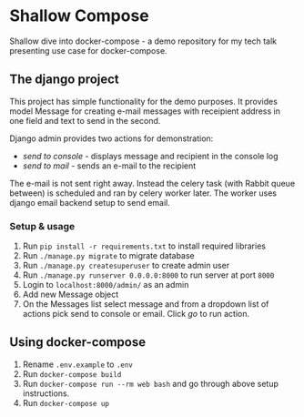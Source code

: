 # Shallow Compose
Shallow dive into docker-compose - a demo repository for my tech talk presenting use case for docker-compose.

## The django project

This project has simple functionality for the demo purposes. It provides
model Message for creating e-mail messages with receipient address 
in one field and text to send in the second. 

Django admin provides two actions for demonstration: 
- _send to console_ - displays message and recipient in the console log 
- _send to mail_ - sends an e-mail to the recipient

The e-mail is not sent right away. Instead the celery task (with Rabbit 
queue between) is scheduled and ran by celery worker later. The worker
uses django email backend setup to send email.

### Setup & usage

1. Run `pip install -r requirements.txt` to install required libraries
1. Run `./manage.py migrate` to migrate database
1. Run `./manage.py createsuperuser` to create admin user
1. Run `./manage.py runserver 0.0.0.0:8000` to run server at port `8000`
1. Login to `localhost:8000/admin/` as an admin
1. Add new Message object
1. On the Messages list select message and from a dropdown list of actions
pick send to console or email. Click _go_ to run action.


## Using docker-compose

1. Rename `.env.example` to `.env`
1. Run `docker-compose build`
1. Run `docker-compose run --rm web bash` and go through above setup 
instructions.
1. Run `docker-compose up`
